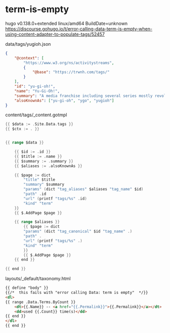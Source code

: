 # term-is-empty

hugo v0.138.0+extended linux/amd64 BuildDate=unknown
https://discourse.gohugo.io/t/error-calling-data-term-is-empty-when-using-content-adapter-to-populate-tags/52457

data/tags/yugioh.json

```json
{
	"@context": [
		"https://www.w3.org/ns/activitystreams",
		{
			"@base": "https://trwnh.com/tags/"
		}
	],
	"id": "yu-gi-oh!",
	"name": "Yu-Gi-Oh!",
	"summary": "A media franchise including several series mostly revolving around the fictional card game of Duel Monsters.",
	"alsoKnownAs": ["yu-gi-oh", "ygo", "yugioh"]
}
```


content/tags/_content.gotmpl

```go
{{ $data := .Site.Data.tags }}
{{ $ctx := . }}


{{ range $data }}

	{{ $id := .id }}
	{{ $title := .name }}
	{{ $summary := .summary }}
	{{ $aliases := .alsoKnownAs }}

	{{ $page := dict
		"title" $title
		"summary" $summary
		"params" (dict "tag_aliases" $aliases "tag_name" $id)
		"path" .id
		"url" (printf "tags/%s" .id)
		"kind" "term"
	}}
	{{ $.AddPage $page }}

	{{ range $aliases }}
		{{ $page := dict
		"params" (dict "tag_canonical" $id "tag_name" .)
		"path" .
		"url" (printf "tags/%s" .)
		"kind" "term"
		}}
		{{ $.AddPage $page }}
	{{ end }}

{{ end }}
```

layouts/_default/taxonomy.html

```html
{{ define "body" }}
{{/*  this fails with "error calling Data: term is empty"  */}}
<dl>
{{ range .Data.Terms.ByCount }}
	<dt>{{.Name}} -- <a href="{{.Permalink}}">{{.Permalink}}</a></dt>
	<dd>used {{.Count}} time(s)</dd>
{{ end }}
</dl>
{{ end }}
```